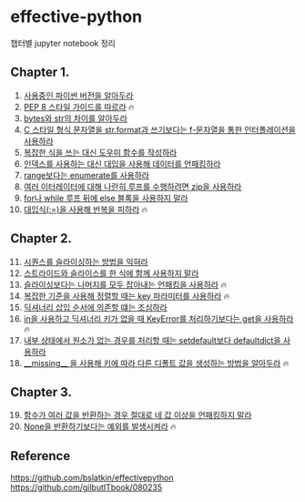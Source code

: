 # effective-python

챕터별 jupyter notebook 정리

## Chapter 1.
1. [사용중인 파이썬 버전을 알아두라](https://nbviewer.jupyter.org/github/toriving/effective-python/blob/main/chapter1/better_way_1.ipynb)
2. [PEP 8 스타일 가이드를 따르라](https://nbviewer.jupyter.org/github/toriving/effective-python/blob/main/chapter1/better_way_2.ipynb) 🔥
3. [bytes와 str의 차이를 알아두라](https://nbviewer.jupyter.org/github/toriving/effective-python/blob/main/chapter1/better_way_3.ipynb)
4. [C 스타일 형식 문자열을 str.format과 쓰기보다는 f-문자열을 통한 인터폴레이션을 사용하라](https://nbviewer.jupyter.org/github/toriving/effective-python/blob/main/chapter1/better_way_4.ipynb)
5. [복잡한 식을 쓰는 대신 도우미 함수를 작성하라](https://nbviewer.jupyter.org/github/toriving/effective-python/blob/main/chapter1/better_way_5.ipynb)
6. [인덱스를 사용하는 대신 대입을 사용해 데이터를 언패킹하라](https://nbviewer.jupyter.org/github/toriving/effective-python/blob/main/chapter1/better_way_6.ipynb)
7. [range보다는 enumerate를 사용하라](https://nbviewer.jupyter.org/github/toriving/effective-python/blob/main/chapter1/better_way_7.ipynb)
8. [여러 이터레이터에 대해 나란히 루프를 수행하려면 zip을 사용하라](https://nbviewer.jupyter.org/github/toriving/effective-python/blob/main/chapter1/better_way_8.ipynb)
9. [for나 while 루프 뒤에 else 블록을 사용하지 말라](https://nbviewer.jupyter.org/github/toriving/effective-python/blob/main/chapter1/better_way_9.ipynb)
10. [대입식(:=)을 사용해 반복을 피하라](https://nbviewer.jupyter.org/github/toriving/effective-python/blob/main/chapter1/better_way_10.ipynb) 🔥

## Chapter 2.
11. [시퀀스를 슬라이싱하는 방법을 익혀라](https://nbviewer.jupyter.org/github/toriving/effective-python/blob/main/chapter2/better_way_11.ipynb)
12. [스트라이드와 슬라이스를 한 식에 함께 사용하지 말라](https://nbviewer.jupyter.org/github/toriving/effective-python/blob/main/chapter2/better_way_12.ipynb)
13. [슬라이싱보다는 나머지를 모두 잡아내는 언패킹을 사용하라](https://nbviewer.jupyter.org/github/toriving/effective-python/blob/main/chapter2/better_way_13.ipynb) 🔥
14. [복잡한 기준을 사용해 정렬할 때는 key 파라미터를 사용하라](https://nbviewer.jupyter.org/github/toriving/effective-python/blob/main/chapter2/better_way_14.ipynb) 🔥
15. [딕셔너리 삽입 순서에 의존할 떄는 조심하라](https://nbviewer.jupyter.org/github/toriving/effective-python/blob/main/chapter2/better_way_15.ipynb)
16. [in을 사용하고 딕셔너리 키가 없을 때 KeyError를 처리하기보다는 get을 사용하라](https://nbviewer.jupyter.org/github/toriving/effective-python/blob/main/chapter2/better_way_16.ipynb) 🔥
17. [내부 상태에서 원소가 없는 경우를 처리할 때는 setdefault보다 defaultdict을 사용하라](https://nbviewer.jupyter.org/github/toriving/effective-python/blob/main/chapter2/better_way_17.ipynb)
18. [\_\_missing\_\_ 을 사용해 키에 따라 다른 디폴트 값을 생성하는 방법을 알아두라](https://nbviewer.jupyter.org/github/toriving/effective-python/blob/main/chapter2/better_way_18.ipynb) 🔥

## Chapter 3.
19. [함수가 여러 값을 반환하는 경우 절대로 네 값 이상을 언패킹하지 말라](https://nbviewer.jupyter.org/github/toriving/effective-python/blob/main/chapter3/better_way_19.ipynb)
20. [None을 반환하기보다는 예외를 발생시켜라](https://nbviewer.jupyter.org/github/toriving/effective-python/blob/main/chapter3/better_way_20.ipynb) 🔥

## Reference
https://github.com/bslatkin/effectivepython  
https://github.com/gilbutITbook/080235
